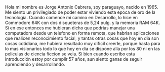 Hola mi nombre es Jorge Antonio Cabrera, soy paraguayo, nacido en 1965. Me siento un privilegiado de poder estar viviendo esta epoca de oro de la tecnología. Cuando comence mi camino en Desarrollo, lo hice en Commodore 64K con dos disqueteras de 5,24 pulg. y la memoria RAM 64K. Si en ese entonces me hubieran dicho que podrias manejar una computadora desde un telefono en forma remota, que habrian aplicaciones que realicen reconocimiento facial, y tantas otras cosas que hoy en dia son cosas cotidiana, me hubiera resultado muy dificil creerle, porque hasta para lo mas visionarios todo lo que hoy en dia se dispone alla por los 80 ni en las peliculas de ciencia ficcion se veia.
Si bien cuando escribo esta introducción estoy por cumplir 57 años, aun siento ganas de seguir aprendiendo y desarrollando.
